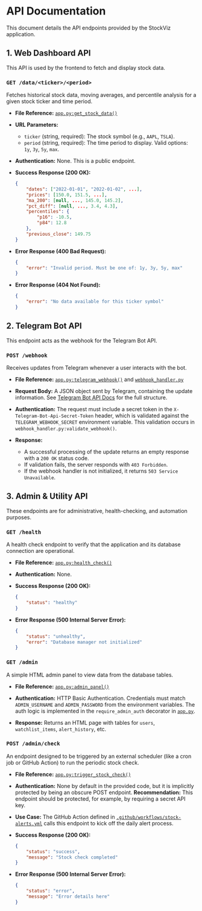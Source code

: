 # API Documentation

This document details the API endpoints provided by the StockViz application.

## 1. Web Dashboard API

This API is used by the frontend to fetch and display stock data.

### `GET /data/<ticker>/<period>`

Fetches historical stock data, moving averages, and percentile analysis for a given stock ticker and time period.

*   **File Reference:** [`app.py:get_stock_data()`](../app.py)
*   **URL Parameters:**
    *   `ticker` (string, required): The stock symbol (e.g., `AAPL`, `TSLA`).
    *   `period` (string, required): The time period to display. Valid options: `1y`, `3y`, `5y`, `max`.
*   **Authentication:** None. This is a public endpoint.

*   **Success Response (200 OK):**

    ```json
    {
        "dates": ["2022-01-01", "2022-01-02", ...],
        "prices": [150.0, 151.5, ...],
        "ma_200": [null, ..., 145.0, 145.2],
        "pct_diff": [null, ..., 3.4, 4.3],
        "percentiles": {
            "p16": -10.5,
            "p84": 12.8
        },
        "previous_close": 149.75
    }
    ```

*   **Error Response (400 Bad Request):**

    ```json
    {
        "error": "Invalid period. Must be one of: 1y, 3y, 5y, max"
    }
    ```

*   **Error Response (404 Not Found):**

    ```json
    {
        "error": "No data available for this ticker symbol"
    }
    ```

## 2. Telegram Bot API

This endpoint acts as the webhook for the Telegram Bot API.

### `POST /webhook`

Receives updates from Telegram whenever a user interacts with the bot.

*   **File Reference:** [`app.py:telegram_webhook()`](../app.py) and [`webhook_handler.py`](../webhook_handler.py)
*   **Request Body:** A JSON object sent by Telegram, containing the update information. See [Telegram Bot API Docs](https://core.telegram.org/bots/api#update) for the full structure.
*   **Authentication:** The request must include a secret token in the `X-Telegram-Bot-Api-Secret-Token` header, which is validated against the `TELEGRAM_WEBHOOK_SECRET` environment variable. This validation occurs in `webhook_handler.py:validate_webhook()`.

*   **Response:**
    *   A successful processing of the update returns an empty response with a `200 OK` status code.
    *   If validation fails, the server responds with `403 Forbidden`.
    *   If the webhook handler is not initialized, it returns `503 Service Unavailable`.

## 3. Admin & Utility API

These endpoints are for administrative, health-checking, and automation purposes.

### `GET /health`

A health check endpoint to verify that the application and its database connection are operational.

*   **File Reference:** [`app.py:health_check()`](../app.py)
*   **Authentication:** None.

*   **Success Response (200 OK):**
    ```json
    {
        "status": "healthy"
    }
    ```
*   **Error Response (500 Internal Server Error):**
    ```json
    {
        "status": "unhealthy",
        "error": "Database manager not initialized"
    }
    ```

### `GET /admin`

A simple HTML admin panel to view data from the database tables.

*   **File Reference:** [`app.py:admin_panel()`](../app.py)
*   **Authentication:** HTTP Basic Authentication. Credentials must match `ADMIN_USERNAME` and `ADMIN_PASSWORD` from the environment variables. The auth logic is implemented in the `require_admin_auth` decorator in [`app.py`](../app.py).

*   **Response:** Returns an HTML page with tables for `users`, `watchlist_items`, `alert_history`, etc.

### `POST /admin/check`

An endpoint designed to be triggered by an external scheduler (like a cron job or GitHub Action) to run the periodic stock check.

*   **File Reference:** [`app.py:trigger_stock_check()`](../app.py)
*   **Authentication:** None by default in the provided code, but it is implicitly protected by being an obscure POST endpoint. **Recommendation:** This endpoint should be protected, for example, by requiring a secret API key.
*   **Use Case:** The GitHub Action defined in [`.github/workflows/stock-alerts.yml`](../.github/workflows/stock-alerts.yml) calls this endpoint to kick off the daily alert process.

*   **Success Response (200 OK):**
    ```json
    {
        "status": "success",
        "message": "Stock check completed"
    }
    ```

*   **Error Response (500 Internal Server Error):**
    ```json
    {
        "status": "error",
        "message": "Error details here"
    }
    ```
